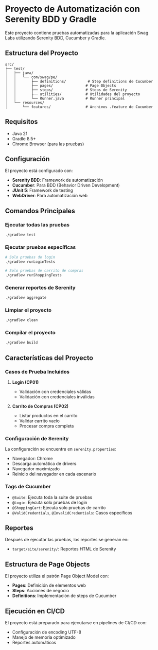 # Proyecto de Automatización con Serenity BDD y Gradle

Este proyecto contiene pruebas automatizadas para la aplicación Swag Labs utilizando Serenity BDD, Cucumber y Gradle.

## Estructura del Proyecto

```
src/
├── test/
│   ├── java/
│   │   └── com/swag/pe/
│   │       ├── definitions/          # Step definitions de Cucumber
│   │       ├── pages/               # Page Objects
│   │       ├── steps/               # Steps de Serenity
│   │       ├── utilities/           # Utilidades del proyecto
│   │       └── Runner.java          # Runner principal
│   └── resources/
│       └── features/                # Archivos .feature de Cucumber
```

## Requisitos

- Java 21
- Gradle 8.5+
- Chrome Browser (para las pruebas)

## Configuración

El proyecto está configurado con:
- **Serenity BDD**: Framework de automatización
- **Cucumber**: Para BDD (Behavior Driven Development)
- **JUnit 5**: Framework de testing
- **WebDriver**: Para automatización web

## Comandos Principales

### Ejecutar todas las pruebas
```bash
./gradlew test
```

### Ejecutar pruebas específicas
```bash
# Solo pruebas de login
./gradlew runLoginTests

# Solo pruebas de carrito de compras
./gradlew runShoppingTests
```

### Generar reportes de Serenity
```bash
./gradlew aggregate
```

### Limpiar el proyecto
```bash
./gradlew clean
```

### Compilar el proyecto
```bash
./gradlew build
```

## Características del Proyecto

### Casos de Prueba Incluidos

1. **Login (CP01)**
   - Validación con credenciales válidas
   - Validación con credenciales inválidas

2. **Carrito de Compras (CP02)**
   - Listar productos en el carrito
   - Validar carrito vacío
   - Procesar compra completa

### Configuración de Serenity

La configuración se encuentra en `serenity.properties`:
- Navegador: Chrome
- Descarga automática de drivers
- Navegador maximizado
- Reinicio del navegador en cada escenario

### Tags de Cucumber

- `@Suite`: Ejecuta toda la suite de pruebas
- `@Login`: Ejecuta solo pruebas de login
- `@ShoppingCart`: Ejecuta solo pruebas de carrito
- `@ValidCredentials`, `@InvalidCredentials`: Casos específicos

## Reportes

Después de ejecutar las pruebas, los reportes se generan en:
- `target/site/serenity/`: Reportes HTML de Serenity

## Estructura de Page Objects

El proyecto utiliza el patrón Page Object Model con:
- **Pages**: Definición de elementos web
- **Steps**: Acciones de negocio
- **Definitions**: Implementación de steps de Cucumber

## Ejecución en CI/CD

El proyecto está preparado para ejecutarse en pipelines de CI/CD con:
- Configuración de encoding UTF-8
- Manejo de memoria optimizado
- Reportes automáticos